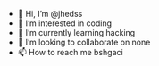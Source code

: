 - 👋 Hi, I’m @jhedss
- 👀 I’m interested in coding
- 🌱 I’m currently learning hacking
- 💞️ I’m looking to collaborate on none
- 📫 How to reach me bshgaci
  

<!---
jhedss/jhedss is a ✨ special ✨ repository because its `README.md` (this file) appears on your GitHub profile.
You can click the Preview link to take a look at your changes.
--->
